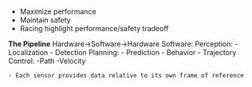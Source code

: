 - Maximize performance
- Maintain safety
- Racing highlight performance/safety tradeoff 

**The Pipeline**
Hardware->Software->Hardware
Software:
	Perception: 
		- Localization
		- Detection 
	Planning:
		 - Prediction
		 - Behavior
		 - Trajectory
	Control:
		-Path
		-Velocity

	- Each sensor provides data relative to its own frame of reference